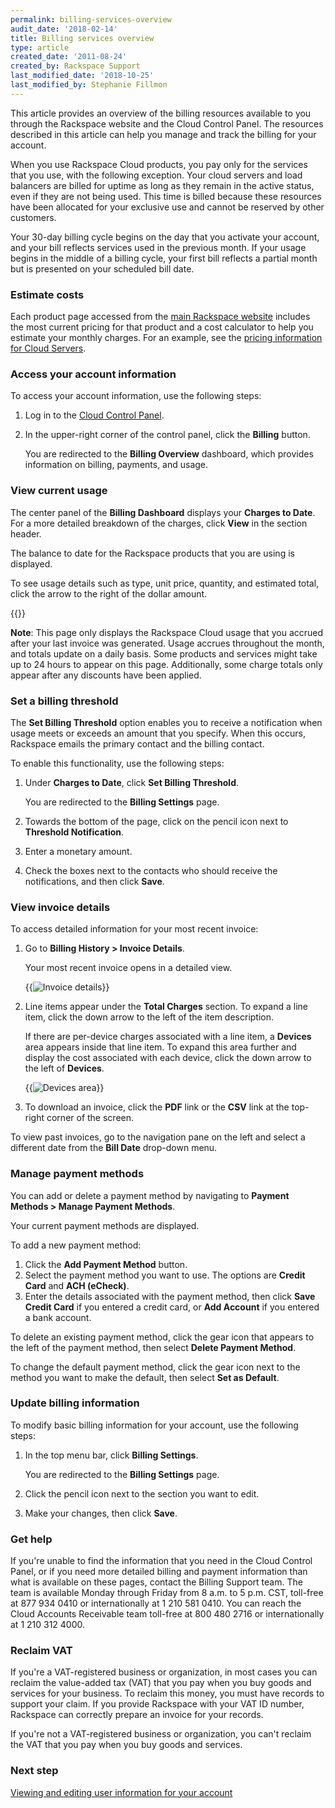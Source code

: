 ```yaml
---
permalink: billing-services-overview
audit_date: '2018-02-14'
title: Billing services overview
type: article
created_date: '2011-08-24'
created_by: Rackspace Support
last_modified_date: '2018-10-25'
last_modified_by: Stephanie Fillmon
---
```


This article provides an overview of the billing resources available to you through the Rackspace website and the Cloud Control Panel. The resources described in this article can help you manage and track the billing for your account.

When you use Rackspace Cloud products, you pay only for the services that you use, with the following exception. Your cloud servers and load balancers are billed for uptime as long as they remain in the active status, even if they are not being used. This time is billed because these resources have been allocated for your exclusive use and cannot be reserved by other customers.

Your 30-day billing cycle begins on the day that you activate your account, and your bill reflects services used in the previous month. If your usage begins in the middle of a billing cycle, your first bill reflects a partial month but is presented on your scheduled bill date.

### Estimate costs

Each product page accessed from the [main Rackspace website](https://www.rackspace.com/) includes the most current pricing for that product and a cost calculator to help you estimate your monthly charges. For an example, see the [pricing information for Cloud Servers](https://www.rackspace.com/cloud/servers/pricing).

### Access your account information

To access your account information, use the following steps:

1. Log in to the [Cloud Control Panel](https://login.rackspace.com/).

2. In the upper-right corner of the control panel, click the **Billing**
   button.

   You are redirected to the **Billing Overview** dashboard, which provides information on billing, payments, and usage.

### View current usage

The center panel of the **Billing Dashboard** displays your **Charges to Date**. For a more detailed breakdown of the charges, click **View** in the section header.

The balance to date for the Rackspace products that you are using is displayed.

To see usage details such as type, unit price, quantity, and estimated total, click the arrow to the right of the dollar amount.

{{<image src="chargestodate.png" alt="" title="">}}

**Note**: This page only displays the Rackspace Cloud usage that you accrued after your last invoice was generated. Usage accrues throughout the month, and
totals update on a daily basis. Some products and services might take up to 24 hours to appear on this page. Additionally, some charge totals only appear after any discounts have been applied.

### Set a billing threshold

The **Set Billing Threshold** option enables you to receive a notification when usage meets or exceeds an amount that you specify. When this occurs, Rackspace emails the primary contact and the billing contact.

To enable this functionality, use the following steps:

1. Under **Charges to Date**, click **Set Billing Threshold**.

   You are redirected to the **Billing Settings** page.

2. Towards the bottom of the page, click on the pencil icon next to
   **Threshold Notification**.

3. Enter a monetary amount.

4. Check the boxes next to the contacts who should receive the notifications,
   and then click **Save**.

### View invoice details

To access detailed information for your most recent invoice:

1. Go to **Billing History > Invoice Details**.

   Your most recent invoice opens in a detailed view.

   {{<image alt="Invoice details" src="invoice-detailed.png" title="Invoice details">}}

2. Line items appear under the **Total Charges** section. To expand a line
   item, click the down arrow to the left of the item description.

   If there are per-device charges associated with a line item, a **Devices**
   area appears inside that line item. To expand this area further and display
   the cost associated with each device, click the down arrow to the left of
   **Devices**.

   {{<image alt="Devices area" src="devices.png" title="Devices area">}}

3. To download an invoice, click the **PDF** link or the **CSV** link at the
   top-right corner of the screen.

To view past invoices, go to the navigation pane on the left and select a different date from the **Bill Date** drop-down menu.

### Manage payment methods

You can add or delete a payment method by navigating to **Payment Methods >
Manage Payment Methods**.

Your current payment methods are displayed.

To add a new payment method:

1. Click the **Add Payment Method** button.
2. Select the payment method you want to use. The options are **Credit Card**
   and **ACH (eCheck)**.
3. Enter the details associated with the payment method, then click **Save
   Credit Card** if you entered a credit card, or **Add Account** if you entered a bank account.

To delete an existing payment method, click the gear icon that appears to the
left of the payment method, then select **Delete Payment Method**.

To change the default payment method, click the gear icon next to the method
you want to make the default, then select **Set as Default**.

### Update billing information

To modify basic billing information for your account, use the following steps:

1. In the top menu bar, click **Billing Settings**.

   You are redirected to the **Billing Settings** page.

2. Click the pencil icon next to the section you want to edit.
3. Make your changes, then click **Save**.

### Get help

If you're unable to find the information that you need in the Cloud Control
Panel, or if you need more detailed billing and payment information than what
is available on these pages, contact the Billing Support team. The team is available Monday through Friday from 8 a.m. to 5 p.m. CST, toll-free at 877 934 0410 or internationally at 1 210 581 0410. You can reach the Cloud Accounts Receivable team toll-free at 800 480 2716 or internationally at
1 210 312 4000.

### Reclaim VAT

If you're a VAT-registered business or organization, in most cases you can reclaim the value-added tax (VAT) that you pay when you buy goods and services for your business. To reclaim this money, you must have records to support your claim. If you provide Rackspace with your VAT ID number, Rackspace can correctly prepare an invoice for your records.

If you're not a VAT-registered business or organization, you can't reclaim the VAT that you pay when you buy goods and services.

### Next step
[Viewing and editing user information for your account](/support/how-to/viewing-and-editing-user-information-for-your-account)
